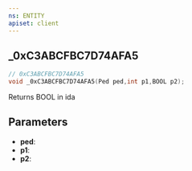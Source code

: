 ```yaml
---
ns: ENTITY
apiset: client
---
```

## _0xC3ABCFBC7D74AFA5

```c
// 0xC3ABCFBC7D74AFA5
void _0xC3ABCFBC7D74AFA5(Ped ped,int p1,BOOL p2);
```

Returns BOOL in ida

## Parameters
* **ped**:
* **p1**:
* **p2**:



